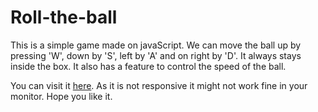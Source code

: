 # Roll-the-ball
This is a simple game made on javaScript. We can move the ball up by pressing 'W', down by 'S', left by 'A' and on right by 'D'. It always stays inside the box. It also has a feature to control the speed of the ball.

You can visit it [here](https://adityabanotra.github.io/Roll-the-ball/). As it is not responsive it might not work fine in your monitor. Hope you like it. 
